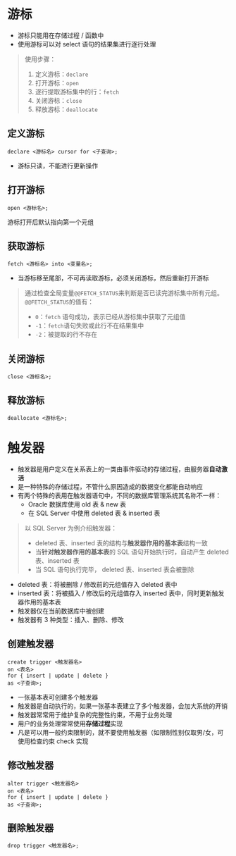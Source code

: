 # 游标

-   游标只能用在存储过程 / 函数中
-   使用游标可以对 select 语句的结果集进行逐行处理

> 使用步骤：
>
> 1. 定义游标：`declare`
> 2. 打开游标：`open`
> 3. 逐行提取游标集中的行：`fetch`
> 4. 关闭游标：`close`
> 5. 释放游标：`deallocate`

## 定义游标

```mysql
declare <游标名> cursor for <子查询>;
```

-   游标只读，不能进行更新操作

## 打开游标

```mysql
open <游标名>;
```

游标打开后默认指向第一个元组

## 获取游标

```mysql
fetch <游标名> into <变量名>;
```

-   当游标移至尾部，不可再读取游标，必须关闭游标，然后重新打开游标

> 通过检查全局变量`@@FETCH_STATUS`来判断是否已读完游标集中所有元组。`@@FETCH_STATUS`的值有：
>
> -   `0`：`fetch` 语句成功，表示已经从游标集中获取了元组值
> -   `-1`：`fetch`语句失败或此行不在结果集中
> -   `-2`：被提取的行不存在

## 关闭游标

```mysql
close <游标名>;
```

## 释放游标

```mysql
deallocate <游标名>;
```

# 触发器

-   触发器是用户定义在关系表上的一类由事件驱动的存储过程，由服务器**自动激活**
-   是一种特殊的存储过程，不管什么原因造成的数据变化都能自动响应
-   有两个特殊的表用在触发器语句中，不同的数据库管理系统其名称不一样：
    -   Oracle 数据库使用 old 表 & new 表
    -   在 SQL Server 中使用 deleted 表 & inserted 表

> 以 SQL Server 为例介绍触发器：
>
> -   deleted 表、inserted 表的结构与**触发器作用的基本表**结构一致
> -   当**针对触发器作用的基本表**的 SQL 语句开始执行时，自动产生 deleted 表、inserted 表
> -   当 SQL 语句执行完毕， deleted 表、inserted 表会被删除

-   deleted 表：将被删除 / 修改前的元组值存入 deleted 表中
-   inserted 表：将被插入 / 修改后的元组值存入 inserted 表中，同时更新触发器作用的基本表
-   触发器仅在当前数据库中被创建
-   触发器有 3 种类型：插入、删除、修改

## 创建触发器

```mysql
create trigger <触发器名>
on <表名>
for { insert | update | delete }
as <子查询>;
```

-   一张基本表可创建多个触发器
-   触发器是自动执行的，如果一张基本表建立了多个触发器，会加大系统的开销
-   触发器常常用于维护复杂的完整性约束，不用于业务处理
-   用户的业务处理常常使用**存储过程**实现
-   凡是可以用一般约束限制的，就不要使用触发器（如限制性别仅取男/女，可使用检查约束 check 实现

## 修改触发器

```mysql
alter trigger <触发器名>
on <表名>
for { insert | update | delete }
as <子查询>;
```

## 删除触发器

```mysql
drop trigger <触发器名>;
```
